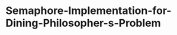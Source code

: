 Semaphore-Implementation-for-Dining-Philosopher-s-Problem
=========================================================
